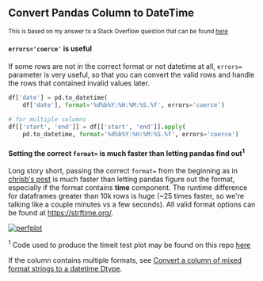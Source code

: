 ## Convert Pandas Column to DateTime

<sup> This is based on my answer to a Stack Overflow question that can be found [here](https://stackoverflow.com/q/26763344/19123103) </sup>

#### `errors='coerce'` is useful

If some rows are not in the correct format or not datetime at all, `errors=` parameter is very useful, so that you can convert the valid rows and handle the rows that contained invalid values later.
```python
df['date'] = pd.to_datetime(
    df['date'], format='%d%b%Y:%H:%M:%S.%f', errors='coerce')

# for multiple columns
df[['start', 'end']] = df[['start', 'end']].apply(
    pd.to_datetime, format='%d%b%Y:%H:%M:%S.%f', errors='coerce')
```

#### Setting the correct `format=` is much faster than letting pandas find out<sup>1</sup>

Long story short, passing the correct `format=` from the beginning as in [chrisb's post](https://stackoverflow.com/a/26763793/19123103) is much faster than letting pandas figure out the format, especially if the format contains **time** component. The runtime difference for dataframes greater than 10k rows is huge (~25 times faster, so we're talking like a couple minutes vs a few seconds). All valid format options can be found at https://strftime.org/.

[![perfplot][1]][1]

<sup>1</sup> Code used to produce the timeit test plot may be found on this repo [here](./perfplot_code.py)

If the column contains multiple formats, see [Convert a column of mixed format strings to a datetime Dtype][2].


  [1]: https://i.stack.imgur.com/Qx5cy.png
  [2]: https://stackoverflow.com/q/56614558/7758804